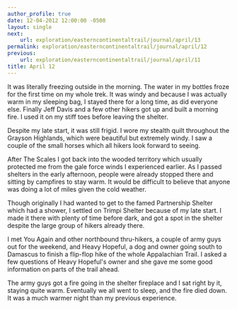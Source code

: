```yaml
---
author_profile: true
date: 12-04-2012 12:00:00 -0500
layout: single
next:
    url: exploration/easterncontinentaltrail/journal/april/13
permalink: exploration/easterncontinentaltrail/journal/april/12
previous:
    url: exploration/easterncontinentaltrail/journal/april/11
title: April 12
---
```

It was literally freezing outside in the morning. The water in my bottles froze for the first time on my whole trek. It was windy and because I was actually warm in my sleeping bag, I stayed there for a long time, as did everyone else. Finally Jeff Davis and a few other hikers got up and built a morning fire. I used it on my stiff toes before leaving the shelter.

Despite my late start, it was still frigid. I wore my stealth quilt throughout the Grayson Highlands, which were beautiful but extremely windy. I saw a couple of the small horses which all hikers look forward to seeing.

After The Scales I got back into the wooded territory which usually protected me from the gale force winds I experienced earlier. As I passed shelters in the early afternoon, people were already stopped there and sitting by campfires to stay warm. It would be difficult to believe that anyone was doing a lot of miles given the cold weather.

Though originally I had wanted to get to the famed Partnership Shelter which had a shower, I settled on Trimpi Shelter because of my late start. I made it there with plenty of time before dark, and got a spot in the shelter despite the large group of hikers already there.

I met You Again and other northbound thru-hikers, a couple of army guys out for the weekend, and Heavy Hopeful, a dog and owner going south to Damascus to finish a flip-flop hike of the whole Appalachian Trail. I asked a few questions of Heavy Hopeful's owner and she gave me some good information on parts of the trail ahead.

The army guys got a fire going in the shelter fireplace and I sat right by it, staying quite warm. Eventually we all went to sleep, and the fire died down. It was a much warmer night than my previous experience.